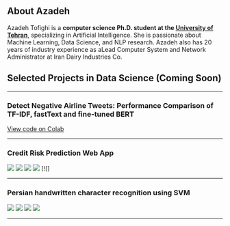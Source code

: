 ## About Azadeh

Azadeh Tofighi is a **computer science Ph.D. student at the [University of Tehran](https://ut.ac.ir/en)**, specializing in Artificial Intelligence. She is passionate about Machine Learning, Data Science, and NLP research. Azadeh also has 20 years of industry experience as aLead Computer System and Network Administrator at Iran Dairy Industries Co.

## Selected Projects in Data Science (Coming Soon)

---

### Detect Negative Airline Tweets: Performance Comparison of TF-IDF, fastText and fine-tuned BERT

[View code on Colab](#)

---

### Credit Risk Prediction Web App 


[![](https://img.shields.io/badge/Python-white?logo=Python)](#) [![](https://img.shields.io/badge/Jupyter-white?logo=Jupyter)](#) [![](https://img.shields.io/badge/Google-white?logo=Google)](#) [![](https://img.shields.io/badge/Apple-white?logo=Apple)](#) [![]

---

### Persian handwritten character recognition using SVM

[![](https://img.shields.io/badge/Python-white?logo=Python)](#) [![](https://img.shields.io/badge/MongoDB-white?logo=mongodb)](#) [![](https://img.shields.io/badge/Scrapy-white?logo=scrapy)](#) [![](https://img.shields.io/badge/Bash-white?logo=GNUbash)](#)


---
